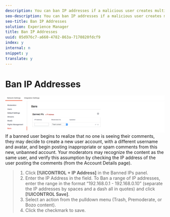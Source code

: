 ```yaml
---
description: You can ban IP addresses if a malicious user creates multiple accounts from the same IP address.
seo-description: You can ban IP addresses if a malicious user creates multiple accounts from the same IP address.
seo-title: Ban IP Addresses
solution: Experience Manager
title: Ban IP Addresses
uuid: 05d976c7-a660-4782-863a-7170820fdcf9
index: y
internal: n
snippet: y
translate: y
---
```


# Ban IP Addresses

 ![](assets/Bans-1024x239.png) If a banned user begins to realize that no one is seeing their comments, they may decide to create a new user account, with a different username and avatar, and begin posting inappropriate or spam comments from this new, unbanned account. Your moderators may recognize the content as the same user, and verify this assumption by checking the IP address of the user posting the comments (from the Account Details page).

>1. Click **[!UICONTROL  + IP Address]** in the Banned IPs panel.
>1. Enter the IP Address in the field. To Ban a range of IP addresses, enter the range in the format “192.168.0.1 - 192.168.0.10” (separate the IP addresses by spaces and a dash all in quotes) and click **[!UICONTROL  Save]**.
>1. Select an action from the pulldown menu (Trash, Premoderate, or Bozo content).
>1. Click the checkmark to save.
